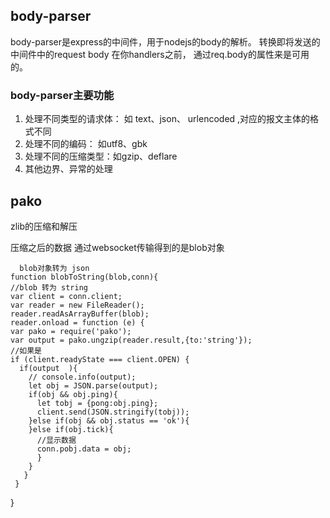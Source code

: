 ## body-parser
body-parser是express的中间件，用于nodejs的body的解析。
转换即将发送的中间件中的request body 在你handlers之前，
通过req.body的属性来是可用的。
### body-parser主要功能
  1. 处理不同类型的请求体： 如 text、json、 urlencoded ,对应的报文主体的格式不同
  2. 处理不同的编码： 如utf8、gbk
  3. 处理不同的压缩类型：如gzip、deflare
  4. 其他边界、异常的处理
## pako
zlib的压缩和解压  
	
压缩之后的数据   通过websocket传输得到的是blob对象


	  blob对象转为 json
	function blobToString(blob,conn){
	//blob 转为 string
	var client = conn.client;
	var reader = new FileReader();
	reader.readAsArrayBuffer(blob);
	reader.onload = function (e) {
    var pako = require('pako');
    var output = pako.ungzip(reader.result,{to:'string'});	
    //如果是
    if (client.readyState === client.OPEN) {
      if(output  ){
        // console.info(output);
        let obj = JSON.parse(output);
        if(obj && obj.ping){
          let tobj = {pong:obj.ping};
          client.send(JSON.stringify(tobj));
        }else if(obj && obj.status == 'ok'){
        }else if(obj.tick){
          //显示数据
          conn.pobj.data = obj;
          }
        }
       }
     }
   }

	
  